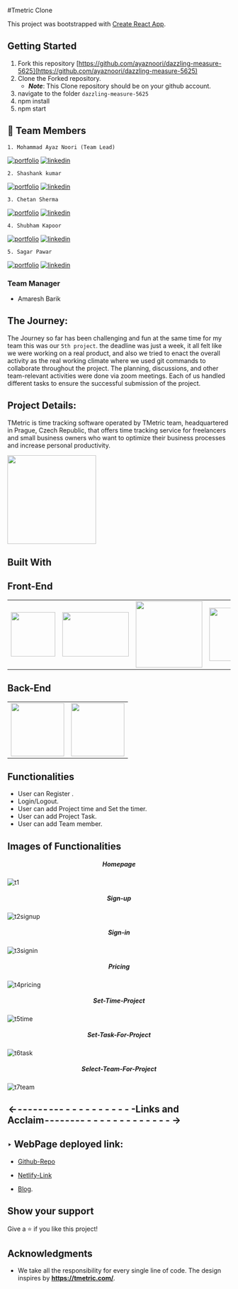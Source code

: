#Tmetric Clone

This project was bootstrapped with [Create React App](https://github.com/facebook/create-react-app).

## Getting Started

1. Fork this repository [https://github.com/ayaznoori/dazzling-measure-5625](https://github.com/ayaznoori/dazzling-measure-5625)
2. Clone the Forked repository.
   - **_Note_**: This Clone repository should be on your github account.
3. navigate to the folder `dazzling-measure-5625`
4. npm install
5. npm start

## 🔗 Team Members
    1. Mohammad Ayaz Noori (Team Lead)
[![portfolio](https://img.shields.io/badge/my_portfolio-000?style=for-the-badge&logo=ko-fi&logoColor=white)](https://github.com/ayaznoori)
[![linkedin](https://img.shields.io/badge/linkedin-0A66C2?style=for-the-badge&logo=linkedin&logoColor=white)](https://www.linkedin.com/in/mohammad-ayaz-noori-860321230/)
    
    2. Shashank kumar
[![portfolio](https://img.shields.io/badge/my_portfolio-000?style=for-the-badge&logo=ko-fi&logoColor=white)](https://shashankkumarportfolio.netlify.app/)
[![linkedin](https://img.shields.io/badge/linkedin-0A66C2?style=for-the-badge&logo=linkedin&logoColor=white)](https://www.linkedin.com/in/shashank-kumar-83008122b/)
    
    3. Chetan Sherma
[![portfolio](https://img.shields.io/badge/my_portfolio-000?style=for-the-badge&logo=ko-fi&logoColor=white)](portfolio-link)
[![linkedin](https://img.shields.io/badge/linkedin-0A66C2?style=for-the-badge&logo=linkedin&logoColor=white)](linkedin-link)

    4. Shubham Kapoor

[![portfolio](https://img.shields.io/badge/my_portfolio-000?style=for-the-badge&logo=ko-fi&logoColor=white)](portfolio-link)
[![linkedin](https://img.shields.io/badge/linkedin-0A66C2?style=for-the-badge&logo=linkedin&logoColor=white)](linkedin-link)

    5. Sagar Pawar

[![portfolio](https://img.shields.io/badge/my_portfolio-000?style=for-the-badge&logo=ko-fi&logoColor=white)](portfolio-link)
[![linkedin](https://img.shields.io/badge/linkedin-0A66C2?style=for-the-badge&logo=linkedin&logoColor=white)](linkedin-link)

### Team Manager

* Amaresh Barik

## The Journey:

The Journey so far has been challenging and fun at the same time for my team this was our `5th project`. the deadline was just a week, it all felt like we were working on a real product, and also we tried to enact the overall activity as the real working climate where we used git commands to collaborate throughout the project. The planning, discussions, and other team-relevant activities were done via zoom meetings. Each of us handled different tasks to ensure the successful submission of the project.

## Project Details:

TMetric is time tracking software operated by TMetric team, headquartered in Prague, Czech Republic, that offers time tracking service for freelancers and small business owners who want to optimize their business processes and increase personal productivity.
<p float="left">
<img width="200px" src="https://tmetric.com/images/v3/tmetric_logo_with_text.svg">
</p>

## Built With
 ## Front-End  
<table  align=center>
  <tr>
    <td align=center> <img src="https://upload.wikimedia.org/wikipedia/commons/thumb/a/a7/React-icon.svg/1280px-React-icon.svg.png" height=100></td>
    <td align=center> <img src="https://upload.wikimedia.org/wikipedia/commons/4/49/Redux.png"  height=100   width=150 ></td>
    <td align=center>  <img src="https://cdn-icons-png.flaticon.com/512/174/174854.png"  width=150 ></td>
    <td align=center> <img src="https://cdn.iconscout.com/icon/free/png-256/javascript-2038874-1720087.png"  width=120  ></td>

  </tr>
</table>

 ## Back-End
 
<table  align=center>
  <tr>
    <td align=center> <img src="https://www.pngitem.com/pimgs/m/385-3850320_png-transparent-mongodb-icon-mongodb-logo-png-download.png"  width=120  ></td>
    <td align=center> <img src="https://upload.wikimedia.org/wikipedia/commons/thumb/d/d9/Node.js_logo.svg/1280px-Node.js_logo.svg.png"  width=120  ></td> 
  </tr>
  </table>








## Functionalities

- User can Register .
- Login/Logout.
- User can add Project time and Set the timer.
- User can add Project Task.
- User can add Team member.

## Images of Functionalities
<h5 align='center' >Homepage</h5>


![t1](https://user-images.githubusercontent.com/67480861/187068312-6ddad485-b293-4914-98c8-f0b48a26157a.PNG?width='150px'&_height='50px')

<h5 align='center' >Sign-up</h5>


 ![t2signup](https://user-images.githubusercontent.com/67480861/187068694-e53d973f-b637-4e2b-b1ca-5b2abb002677.PNG)
 
 <h5 align='center' >Sign-in</h5>
 
 ![t3signin](https://user-images.githubusercontent.com/67480861/187068700-657427e4-f3c9-4ba1-a00b-f03931dd640c.PNG)
 
 <h5 align='center' >Pricing</h5>

 
 ![t4pricing](https://user-images.githubusercontent.com/67480861/187068705-912c7033-8c16-48dd-b57b-847b2e76c760.PNG)
 
 <h5 align='center' >Set-Time-Project</h5>

 
 ![t5time](https://user-images.githubusercontent.com/67480861/187068951-28357964-d00d-4ed7-abfd-710439491f20.PNG)
 
 <h5 align='center' >Set-Task-For-Project</h5>

 ![t6task](https://user-images.githubusercontent.com/67480861/187068956-fba51272-3c81-4e62-8842-87e3b4a8ab6b.PNG)
 
 <h5 align='center' >Select-Team-For-Project</h5>

 ![t7team](https://user-images.githubusercontent.com/67480861/187068961-28c6e730-7815-4d71-a5a1-106db9113745.PNG)



 
##  <- - - - - - -  - - - - - - - - - - - - - -Links and Acclaim - - - - - - - - - - - - - - - - - - - - - ->

## ‣ WebPage deployed link:

- [Github-Repo](https://github.com/ayaznoori/dazzling-measure-5625)

- [Netlify-Link](https://tmetric.netlify.app/) 

- [Blog](give-link-here). 

 
 ## Show your support

Give a ⭐️ if you like this project!

## Acknowledgments

- We take all the responsibility for every single line of code. The design inspires by **https://tmetric.com/**.


